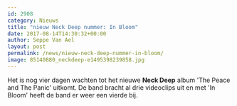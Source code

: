 ```yaml
---
id: 2908
category: Nieuws
title: "nieuw Neck Deep nummer: In Bloom"
date: 2017-08-14T14:30:32+00:00
author: Seppe Van Ael
layout: post
permalink: /news/nieuw-neck-deep-nummer-in-bloom/
image: 85140880_neckdeep-e1495398239858.jpg
---
```

Het is nog vier dagen wachten tot het nieuwe **Neck Deep** album 'The Peace and The Panic' uitkomt. De band bracht al drie videoclips uit en met 'In Bloom' heeft de band er weer een vierde bij.

&nbsp;